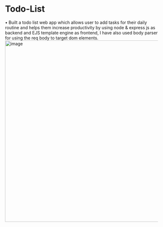 # Todo-List
• Built a todo list web app which allows user to add tasks for their daily routine and helps them increase productivity by using node &amp; express js as backend and EJS template engine as frontend, I have also used body parser for using the req body to target dom elements.
<img width="597" alt="image" src="https://github.com/deveshllingayat/Todo-List/assets/106760807/6448a767-9af6-41f5-9c00-3563dabc94de">
